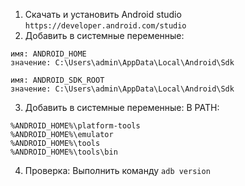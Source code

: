 1. Скачать и установить Android studio `https://developer.android.com/studio`
2. Добавить в системные переменные:
```
имя: ANDROID_HOME
значение: C:\Users\admin\AppData\Local\Android\Sdk
```
```
имя: ANDROID_SDK_ROOT
значение: C:\Users\admin\AppData\Local\Android\Sdk
```
3. Добавить в системные переменные:
В PATH:
```
%ANDROID_HOME%\platform-tools
%ANDROID_HOME%\emulator
%ANDROID_HOME%\tools
%ANDROID_HOME%\tools\bin
```
4. Проверка:
Выполнить команду ```adb version```
